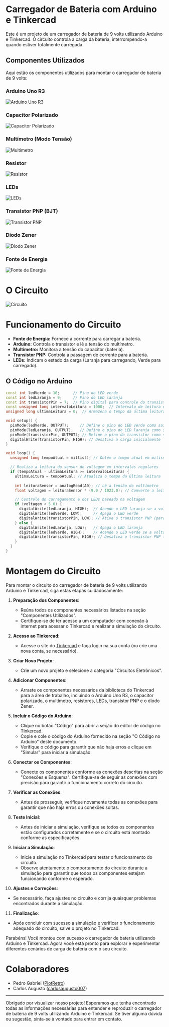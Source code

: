 # Carregador de Bateria com Arduino e Tinkercad
Este é um projeto de um carregador de bateria de 9 volts utilizando Arduino e Tinkercad. O circuito controla a carga da bateria, interrompendo-a quando estiver totalmente carregada.


## Componentes Utilizados

Aqui estão os componentes utilizados para montar o carregador de bateria de 9 volts:

### Arduino Uno R3

![Arduino Uno R3](https://github.com/PlotRetro/Battery-Charger-Arduino/blob/main/assets/images/Arduino_Uno_R3.PNG)

### Capacitor Polarizado

![Capacitor Polarizado](https://github.com/PlotRetro/Battery-Charger-Arduino/blob/main/assets/images/Capacitor_Polarizado.PNG)

### Multímetro (Modo Tensão)

![Multímetro](https://github.com/PlotRetro/Battery-Charger-Arduino/blob/main/assets/images/Multimetro.PNG)

### Resistor

![Resistor](https://github.com/PlotRetro/Battery-Charger-Arduino/blob/main/assets/images/Resistor.PNG)

### LEDs

![LEDs](https://github.com/PlotRetro/Battery-Charger-Arduino/blob/main/assets/images/LEDs.PNG)

### Transistor PNP (BJT)

![Transistor PNP](https://github.com/PlotRetro/Battery-Charger-Arduino/blob/main/assets/images/Transistor_PNP.PNG)

### Diodo Zener

![Diodo Zener](https://github.com/PlotRetro/Battery-Charger-Arduino/blob/main/assets/images/Diodo_Zener.PNG)

### Fonte de Energia

![Fonte de Energia](https://github.com/PlotRetro/Battery-Charger-Arduino/blob/main/assets/images/Fonte_Energia.PNG)

# O Circuito

![Circuito](https://github.com/PlotRetro/Battery-Charger-Arduino/blob/main/assets/images/Circuito.png)


# Funcionamento do Circuito
- **Fonte de Energia:** Fornece a corrente para carregar a bateria.
- **Arduino:** Controla o transistor e lê a tensão do multímetro.
- **Multímetro:** Monitora a tensão do capacitor (bateria).
- **Transistor PNP:** Controla a passagem de corrente para a bateria.
- **LEDs:** Indicam o estado da carga (Laranja para carregando, Verde para carregado).

## O Código no Arduíno

```cpp
const int ledVerde = 10;      // Pino do LED verde
const int ledLaranja = 9;     // Pino do LED laranja
const int transistorPin = 7;  // Pino digital para controle do transistor PNP
const unsigned long intervaloLeitura = 1000;  // Intervalo de leitura em milissegundos
unsigned long ultimaLeitura = 0;  // Armazena o tempo da última leitura

void setup() {
  pinMode(ledVerde, OUTPUT);     // Define o pino do LED verde como saída
  pinMode(ledLaranja, OUTPUT);   // Define o pino do LED laranja como saída
  pinMode(transistorPin, OUTPUT); // Define o pino do transistor como saída
  digitalWrite(transistorPin, HIGH); // Desativa a carga inicialmente
}

void loop() {
  unsigned long tempoAtual = millis(); // Obtém o tempo atual em milissegundos

  // Realiza a leitura do sensor de voltagem em intervalos regulares
  if (tempoAtual - ultimaLeitura >= intervaloLeitura) {
    ultimaLeitura = tempoAtual; // Atualiza o tempo da última leitura
    
    int leituraSensor = analogRead(A0); // Lê a tensão do voltímetro
    float voltagem = leituraSensor * (9.0 / 1023.0); // Converte a leitura para volts (assumindo 9 volts)

    // Controle do carregamento e dos LEDs baseado na voltagem
    if (voltagem < 5.0) {
      digitalWrite(ledLaranja, HIGH);  // Acende o LED laranja se a voltagem estiver abaixo de 5V
      digitalWrite(ledVerde, LOW);     // Apaga o LED verde
      digitalWrite(transistorPin, LOW); // Ativa o transistor PNP (para a carga)
    } else {
      digitalWrite(ledLaranja, LOW);   // Apaga o LED laranja
      digitalWrite(ledVerde, HIGH);    // Acende o LED verde se a voltagem for maior ou igual a 5V
      digitalWrite(transistorPin, HIGH); // Desativa o transistor PNP (interrompe a carga)
    }
  }
}
```

# Montagem do Circuito

Para montar o circuito do carregador de bateria de 9 volts utilizando Arduino e Tinkercad, siga estas etapas cuidadosamente:

1. **Preparação dos Componentes**:
   - Reúna todos os componentes necessários listados na seção "Componentes Utilizados".
   - Certifique-se de ter acesso a um computador com conexão à internet para acessar o Tinkercad e realizar a simulação do circuito.

2. **Acesso ao Tinkercad**:
   - Acesse o site do [Tinkercad](https://www.tinkercad.com/) e faça login na sua conta (ou crie uma nova conta, se necessário).

3. **Criar Novo Projeto**:
   - Crie um novo projeto e selecione a categoria "Circuitos Eletrônicos".

4. **Adicionar Componentes**:
   - Arraste os componentes necessários da biblioteca do Tinkercad para a área de trabalho, incluindo o Arduino Uno R3, o capacitor polarizado, o multímetro, resistores, LEDs, transistor PNP e o diodo Zener.

5. **Incluir o Código do Arduino**:
   - Clique no botão "Código" para abrir a seção do editor de código no Tinkercad.
   - Copie e cole o código do Arduino fornecido na seção "O Código no Arduíno" deste documento.
   - Verifique o código para garantir que não haja erros e clique em "Simular" para iniciar a simulação.

6. **Conectar os Componentes**:
   - Conecte os componentes conforme as conexões descritas na seção "Conexões e Esquema". Certifique-se de seguir as conexões com precisão para garantir o funcionamento correto do circuito.

7. **Verificar as Conexões**:
   - Antes de prosseguir, verifique novamente todas as conexões para garantir que não haja erros ou conexões soltas.

8. **Teste Inicial**:
   - Antes de iniciar a simulação, verifique se todos os componentes estão configurados corretamente e se o circuito está montado conforme as especificações.

9. **Iniciar a Simulação**:
   - Inicie a simulação no Tinkercad para testar o funcionamento do circuito.
   - Observe atentamente o comportamento do circuito durante a simulação para garantir que todos os componentes estejam funcionando conforme o esperado.

10. **Ajustes e Correções**:
   - Se necessário, faça ajustes no circuito e corrija quaisquer problemas encontrados durante a simulação.

11. **Finalização**:
   - Após concluir com sucesso a simulação e verificar o funcionamento adequado do circuito, salve o projeto no Tinkercad.

Parabéns! Você montou com sucesso o carregador de bateria utilizando Arduino e Tinkercad. Agora você está pronto para explorar e experimentar diferentes cenários de carga de bateria com o seu circuito.

# Colaboradores

- Pedro Gabriel ([PlotRetro](https://github.com/PlotRetro))
- Carlos Augusto ([carlosaugusto007](https://github.com/carlosaugusto007))

---

Obrigado por visualizar nosso projeto! Esperamos que tenha encontrado todas as informações necessárias para entender e reproduzir o carregador de bateria de 9 volts utilizando Arduino e Tinkercad. Se tiver alguma dúvida ou sugestão, sinta-se à vontade para entrar em contato.

